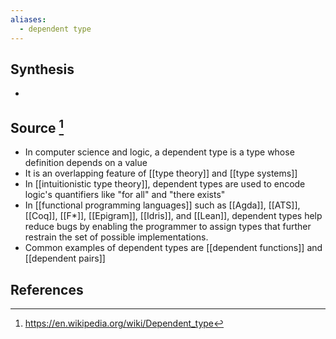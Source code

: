 ```yaml
---
aliases:
  - dependent type
---
```

## Synthesis
- 
## Source [^1]
- In computer science and logic, a dependent type is a type whose definition depends on a value
- It is an overlapping feature of [[type theory]] and [[type systems]]
- In [[intuitionistic type theory]], dependent types are used to encode logic's quantifiers like "for all" and "there exists"
- In [[functional programming languages]] such as [[Agda]], [[ATS]], [[Coq]], [[F*]], [[Epigram]], [[Idris]], and [[Lean]], dependent types help reduce bugs by enabling the programmer to assign types that further restrain the set of possible implementations. 
- Common examples of dependent types are [[dependent functions]] and [[dependent pairs]]
## References

[^1]: https://en.wikipedia.org/wiki/Dependent_type